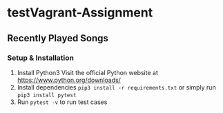 # testVagrant-Assignment

## Recently Played Songs

### Setup & Installation
1. Install Python3
        Visit the official Python website at https://www.python.org/downloads/ 
2. Install dependencies
        `pip3 install -r requirements.txt` or simply run `pip3 install pytest`
3. Run `pytest -v` to run test cases